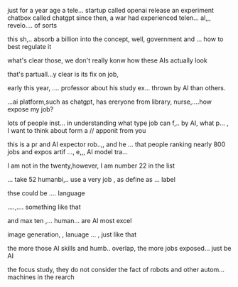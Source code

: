 just for a year age a tele... startup called openai release an experiment chatbox called chatgpt
since then, a war had experienced telen... al,,, revelo....  of sorts

this sh,.. absorb a billion into the concept, well, government and ... how to best regulate it
 
what's clear those, we don't really konw how these AIs actually look

that's partuall...y clear is its fix on job,

early this year, .... professor about his study ex... thrown by AI than others.

...ai platform,such as chatgpt, has ereryone from library, nurse,....how expose my job?

lots of people inst... in understanding what type job can f,.. by AI,  what p...  , I want to think about form a // apponit from you

 this is a pr and AI expector rob..,, and he ... that people ranking nearly 800 jobs and expos  artif ..., e,,, AI model tra...

I am not in the twenty,however, I am number 22 in the list

  ... take 52 humanbi,.. use a very job , as define as ... label

thse could be .... language 

....,.... something like that

and max ten ,... human... are AI most excel

image generation, , lanuage ... , just like that

the more those AI skills and humb.. overlap, the more jobs exposed... just be AI

the focus study, they do not consider the fact of robots and other autom... machines 
in the rearch





